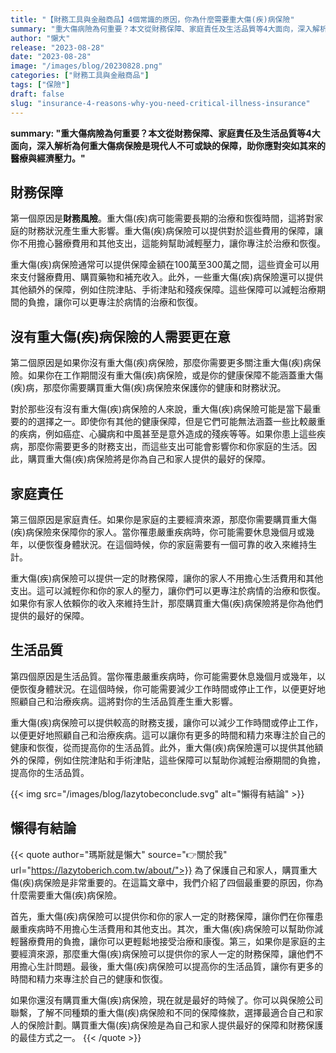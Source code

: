 ```yaml
---
title: "【財務工具與金融商品】4個常識的原因，你為什麼需要重大傷(疾)病保險"
summary: "重大傷病險為何重要？本文從財務保障、家庭責任及生活品質等4大面向，深入解析為何重大傷病保險是現代人不可或缺的保障，助你應對突如其來的醫療與經濟壓力。"
author: "懶大"
release: "2023-08-28"
date: "2023-08-28"
image: "/images/blog/20230828.png"
categories: ["財務工具與金融商品"]
tags: ["保險"]
draft: false
slug: "insurance-4-reasons-why-you-need-critical-illness-insurance"
---
```

**summary: "重大傷病險為何重要？本文從財務保障、家庭責任及生活品質等4大面向，深入解析為何重大傷病保險是現代人不可或缺的保障，助你應對突如其來的醫療與經濟壓力。"**

## 財務保障

第一個原因是**財務風險**。重大傷(疾)病可能需要長期的治療和恢復時間，這將對家庭的財務狀況產生重大影響。重大傷(疾)病保險可以提供對於這些費用的保障，讓你不用擔心醫療費用和其他支出，這能夠幫助減輕壓力，讓你專注於治療和恢復。

重大傷(疾)病保險通常可以提供保障金額在100萬至300萬之間，這些資金可以用來支付醫療費用、購買藥物和補充收入。此外，一些重大傷(疾)病保險還可以提供其他額外的保障，例如住院津貼、手術津貼和殘疾保障。這些保障可以減輕治療期間的負擔，讓你可以更專注於病情的治療和恢復。


## 沒有重大傷(疾)病保險的人需要更在意

第二個原因是如果你沒有重大傷(疾)病保險，那麼你需要更多關注重大傷(疾)病保險。如果你在工作期間沒有重大傷(疾)病保險，或是你的健康保障不能涵蓋重大傷(疾)病，那麼你需要購買重大傷(疾)病保險來保護你的健康和財務狀況。

對於那些沒有沒有重大傷(疾)病保險的人來說，重大傷(疾)病保險可能是當下最重要的的選擇之一。即使你有其他的健康保障，但是它們可能無法涵蓋一些比較嚴重的疾病，例如癌症、心臟病和中風甚至是意外造成的殘疾等等。如果你患上這些疾病，那麼你需要更多的財務支出，而這些支出可能會影響你和你家庭的生活。因此，購買重大傷(疾)病保險將是你為自己和家人提供的最好的保障。

## 家庭責任

第三個原因是家庭責任。如果你是家庭的主要經濟來源，那麼你需要購買重大傷(疾)病保險來保障你的家人。當你罹患嚴重疾病時，你可能需要休息幾個月或幾年，以便恢復身體狀況。在這個時候，你的家庭需要有一個可靠的收入來維持生計。

重大傷(疾)病保險可以提供一定的財務保障，讓你的家人不用擔心生活費用和其他支出。這可以減輕你和你的家人的壓力，讓你們可以更專注於病情的治療和恢復。如果你有家人依賴你的收入來維持生計，那麼購買重大傷(疾)病保險將是你為他們提供的最好的保障。


## 生活品質

第四個原因是生活品質。當你罹患嚴重疾病時，你可能需要休息幾個月或幾年，以便恢復身體狀況。在這個時候，你可能需要減少工作時間或停止工作，以便更好地照顧自己和治療疾病。這將對你的生活品質產生重大影響。

重大傷(疾)病保險可以提供較高的財務支援，讓你可以減少工作時間或停止工作，以便更好地照顧自己和治療疾病。這可以讓你有更多的時間和精力來專注於自己的健康和恢復，從而提高你的生活品質。此外，重大傷(疾)病保險還可以提供其他額外的保障，例如住院津貼和手術津貼，這些保障可以幫助你減輕治療期間的負擔，提高你的生活品質。

{{< img src="/images/blog/lazytobeconclude.svg" alt="懶得有結論" >}}
## 懶得有結論

{{< quote author="瑪斯就是懶大" source="👉關於我" url="https://lazytoberich.com.tw/about/">}}
為了保護自己和家人，購買重大傷(疾)病保險是非常重要的。在這篇文章中，我們介紹了四個最重要的原因，你為什麼需要重大傷(疾)病保險。

首先，重大傷(疾)病保險可以提供你和你的家人一定的財務保障，讓你們在你罹患嚴重疾病時不用擔心生活費用和其他支出。其次，重大傷(疾)病保險可以幫助你減輕醫療費用的負擔，讓你可以更輕鬆地接受治療和康復。第三，如果你是家庭的主要經濟來源，那麼重大傷(疾)病保險可以提供你的家人一定的財務保障，讓他們不用擔心生計問題。最後，重大傷(疾)病保險可以提高你的生活品質，讓你有更多的時間和精力來專注於自己的健康和恢復。

如果你還沒有購買重大傷(疾)病保險，現在就是最好的時候了。你可以與保險公司聯繫，了解不同種類的重大傷(疾)病保險和不同的保障條款，選擇最適合自己和家人的保險計劃。購買重大傷(疾)病保險是為自己和家人提供最好的保障和財務保護的最佳方式之一。
{{< /quote >}}
